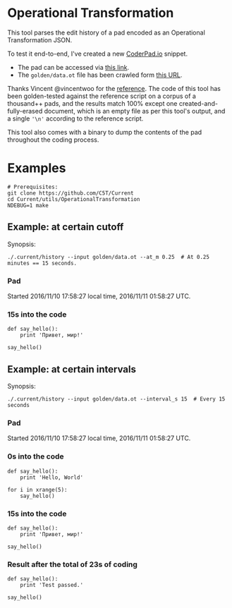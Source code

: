 # Operational Transformation

This tool parses the edit history of a pad encoded as an Operational Transformation JSON.

To test it end-to-end, I've created a new [CoderPad.io](https://coderpad.io/) snippet.

* The pad can be accessed via [this link](https://coderpad.io/NPNNAZ2G).
* The `golden/data.ot` file has been crawled form [this URL](https://coderpad.firebaseio.com/NPNNAZ2G/history.json).

Thanks Vincent @vincentwoo for the [reference](https://github.com/firebase/firepad/blob/master/examples/firepad.rb). The code of this tool has been golden-tested against the reference script on a corpus of a thousand++ pads, and the results match 100% except one created-and-fully-erased document, which is an empty file as per this tool's output, and a single `'\n'` according to the reference script.

This tool also comes with a binary to dump the contents of the pad throughout the coding process.

# Examples

```
# Prerequisites:
git clone https://github.com/C5T/Current
cd Current/utils/OperationalTransformation
NDEBUG=1 make
```

## Example: at certain cutoff

Synopsis:
```
./.current/history --input golden/data.ot --at_m 0.25  # At 0.25 minutes == 15 seconds.
```

### Pad
Started 2016/11/10 17:58:27 local time, 2016/11/11 01:58:27 UTC.
### 15s into the code
```
def say_hello():
    print 'Привет, мир!'

say_hello()
```

## Example: at certain intervals

Synopsis:
```
./.current/history --input golden/data.ot --interval_s 15  # Every 15 seconds
```

### Pad
Started 2016/11/10 17:58:27 local time, 2016/11/11 01:58:27 UTC.
### 0s into the code
```
def say_hello():
    print 'Hello, World'

for i in xrange(5):
    say_hello()
```
### 15s into the code
```
def say_hello():
    print 'Привет, мир!'

say_hello()
```
### Result after the total of 23s of coding
```
def say_hello():
    print 'Test passed.'

say_hello()
```
